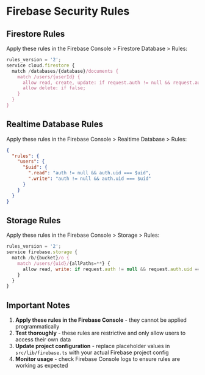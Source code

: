 # Firebase Security Rules

## Firestore Rules

Apply these rules in the Firebase Console > Firestore Database > Rules:

```javascript
rules_version = '2';
service cloud.firestore {
  match /databases/{database}/documents {
    match /users/{userId} {
      allow read, create, update: if request.auth != null && request.auth.uid == userId;
      allow delete: if false;
    }
  }
}
```

## Realtime Database Rules

Apply these rules in the Firebase Console > Realtime Database > Rules:

```json
{
  "rules": {
    "users": {
      "$uid": {
        ".read": "auth != null && auth.uid === $uid",
        ".write": "auth != null && auth.uid === $uid"
      }
    }
  }
}
```

## Storage Rules

Apply these rules in the Firebase Console > Storage > Rules:

```javascript
rules_version = '2';
service firebase.storage {
  match /b/{bucket}/o {
    match /users/{uid}/{allPaths=**} {
      allow read, write: if request.auth != null && request.auth.uid == uid;
    }
  }
}
```

## Important Notes

1. **Apply these rules in the Firebase Console** - they cannot be applied programmatically
2. **Test thoroughly** - these rules are restrictive and only allow users to access their own data
3. **Update project configuration** - replace placeholder values in `src/lib/firebase.ts` with your actual Firebase project config
4. **Monitor usage** - check Firebase Console logs to ensure rules are working as expected
